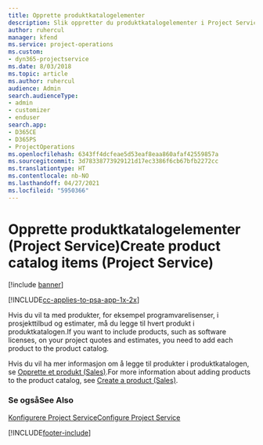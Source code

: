 ```yaml
---
title: Opprette produktkatalogelementer
description: Slik oppretter du produktkatalogelementer i Project Service
author: ruhercul
manager: kfend
ms.service: project-operations
ms.custom:
- dyn365-projectservice
ms.date: 8/03/2018
ms.topic: article
ms.author: ruhercul
audience: Admin
search.audienceType:
- admin
- customizer
- enduser
search.app:
- D365CE
- D365PS
- ProjectOperations
ms.openlocfilehash: 6343ff4dcfeae5d53eaf8eaa860afaf42559857a
ms.sourcegitcommit: 3d78338773929121d17ec3386f6cb67bfb2272cc
ms.translationtype: HT
ms.contentlocale: nb-NO
ms.lasthandoff: 04/27/2021
ms.locfileid: "5950366"
---
```

# <a name="create-product-catalog-items-project-service"></a><span data-ttu-id="40d51-103">Opprette produktkatalogelementer (Project Service)</span><span class="sxs-lookup"><span data-stu-id="40d51-103">Create product catalog items (Project Service)</span></span>

[!include [banner](../includes/psa-now-project-operations.md)]

[!INCLUDE[cc-applies-to-psa-app-1x-2x](../includes/cc-applies-to-psa-app-1x-2x.md)]

<span data-ttu-id="40d51-104">Hvis du vil ta med produkter, for eksempel programvarelisenser, i prosjekttilbud og estimater, må du legge til hvert produkt i produktkatalogen.</span><span class="sxs-lookup"><span data-stu-id="40d51-104">If you want to include products, such as software licenses, on your project quotes and estimates, you need to add each product to the product catalog.</span></span>  
  
 <span data-ttu-id="40d51-105">Hvis du vil ha mer informasjon om å legge til produkter i produktkatalogen, se [Opprette et produkt (Sales)](/dynamics365/sales-enterprise/create-product-sales).</span><span class="sxs-lookup"><span data-stu-id="40d51-105">For more information about adding products to the product catalog, see [Create a product (Sales)](/dynamics365/sales-enterprise/create-product-sales).</span></span>  
  
### <a name="see-also"></a><span data-ttu-id="40d51-106">Se også</span><span class="sxs-lookup"><span data-stu-id="40d51-106">See Also</span></span>  
 [<span data-ttu-id="40d51-107">Konfigurere Project Service</span><span class="sxs-lookup"><span data-stu-id="40d51-107">Configure Project Service</span></span>](../psa/configure.md)


[!INCLUDE[footer-include](../includes/footer-banner.md)]